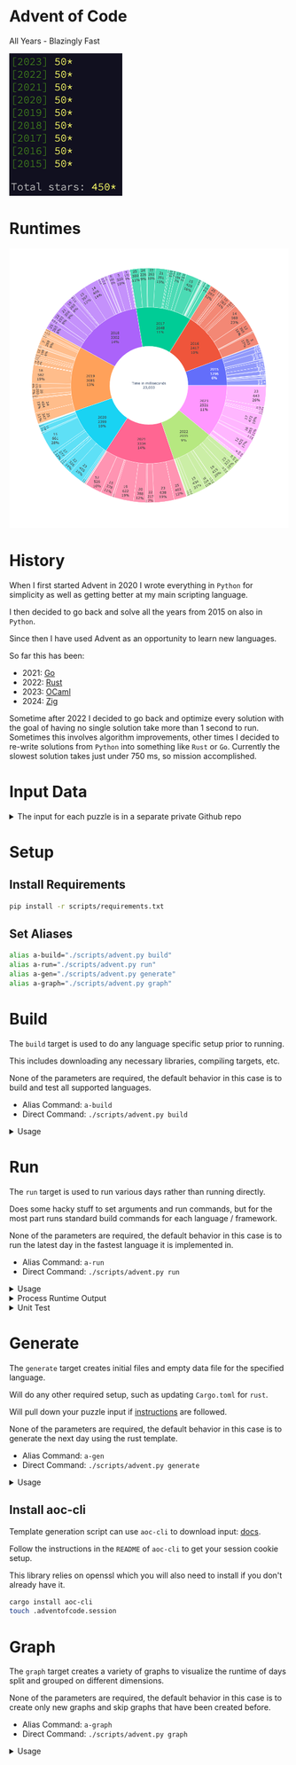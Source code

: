 # Advent of Code

All Years - Blazingly Fast

![Years Completed](https://github.com/MeanderingProgrammer/advent-of-code-images/blob/main/advent-completed.png)

# Runtimes

![Runtimes](https://github.com/MeanderingProgrammer/advent-of-code-images/blob/main/year_percentage.png)

# History

When I first started Advent in 2020 I wrote everything in `Python` for simplicity
as well as getting better at my main scripting language.

I then decided to go back and solve all the years from 2015 on also in `Python`.

Since then I have used Advent as an opportunity to learn new languages.

So far this has been:

- 2021: [Go](https://go.dev/)
- 2022: [Rust](https://www.rust-lang.org/)
- 2023: [OCaml](https://ocaml.org/)
- 2024: [Zig](https://ziglang.org/)

Sometime after 2022 I decided to go back and optimize every solution with the goal
of having no single solution take more than 1 second to run. Sometimes this involves
algorithm improvements, other times I decided to re-write solutions from `Python`
into something like `Rust` or `Go`. Currently the slowest solution takes just under
750 ms, so mission accomplished.

# Input Data

<details>

<summary>The input for each puzzle is in a separate private Github repo</summary>

This is done to comply with the policy [here](https://adventofcode.com/about).

These inputs end up in the `data` folder in the same structure as the solutions.

For instance the input for year `2020` day `5` is file `data/2020/05/data.txt`.

After cloning this repo the following command needs to be run to get the data.

```bash
git submodule update --init
```

This also means when pulling changes the `update` command must also be ran.

```bash
git submodule update
```

</details>

# Setup

## Install Requirements

```bash
pip install -r scripts/requirements.txt
```

## Set Aliases

```bash
alias a-build="./scripts/advent.py build"
alias a-run="./scripts/advent.py run"
alias a-gen="./scripts/advent.py generate"
alias a-graph="./scripts/advent.py graph"
```

# Build

The `build` target is used to do any language specific setup prior to running.

This includes downloading any necessary libraries, compiling targets, etc.

None of the parameters are required, the default behavior in this case is to
build and test all supported languages.

- Alias Command: `a-build`
- Direct Command: `./scripts/advent.py build`

<details>

<summary>Usage</summary>

```bash
a-build \
  (--language <language>)* \
  --info?
```

| Variable Name | Alt  | Description                            | Default | Example   |
| ------------- | ---- | -------------------------------------- | ------- | --------- |
| language      | `-l` | Limit build to the specified languages | None    | `-l rust` |
| info          | `-i` | Outputs which languages will be built  | `False` | `-i`      |

</details>

# Run

The `run` target is used to run various days rather than running directly.

Does some hacky stuff to set arguments and run commands, but for the most part runs
standard build commands for each language / framework.

None of the parameters are required, the default behavior in this case is to run
the latest day in the fastest language it is implemented in.

- Alias Command: `a-run`
- Direct Command: `./scripts/advent.py run`

<details>

<summary>Usage</summary>

```bash
a-run \
  --template <template>? \
  (--year <year>)* \
  (--day <day>)* \
  (--language <language>)* \
  --strategy <strategy>? \
  --slow <time>? \
  --test? \
  --info?
```

| Variable Name | Alt  | Description                             | Default  | Example           |
| ------------- | ---- | --------------------------------------- | -------- | ----------------- |
| template      | `-t` | Name that targets specific years / days | `latest` | `-t languages`    |
| year          | `-y` | List of years to run                    | None     | `-y 2021 -y 2022` |
| day           | `-d` | List of days to run                     | None     | `-d 1 -d 3 -d 5`  |
| language      | `-l` | Limit runs to the specified languages   | None     | `-l go`           |
| strategy      | `-s` | A way to select which languages to run  | None     | `-s fastest`      |
| slow          | `-S` | Defines the runtime (in ms) for slow    | 100      | `-S 500`          |
| test          | `-T` | Passes test flag to each day            | `False`  | `-T`              |
| info          | `-i` | Outputs which days would run            | `False`  | `-i`              |

- If `template` is provided then `year` & `day` must not be provided
- If `year` or `day` are provided then `template` must not be provided

</details>

<details>

<summary>Process Runtime Output</summary>

```bash
cat all.json | jq -r '.[]|[.year, .day, .language, .runtime, .execution]|@tsv'
cat all.json | jq -r '.[]|[.year, .day, .language, .runtime]|@tsv' | sort -nk4
cat all.json | jq -r '.[]|[.year, .day, .language, .runtime]|@tsv' | sort -nk4 | awk '{ if ($4 > 100) { print $0 } }'
cat all.json | jq -r '.[]|select(.year == 2015 and .day == 24)'
cat all.json | jq -r '.[]|.runtime' | awk '{ sum+=$1 } END { print sum, "ms" }'
cat all.json | jq -r '.[]|select(.year == 2015)|.runtime' | awk '{ sum+=$1 } END { print sum, "ms" }'
cat all.json | jq -r '.[]|[.year, .runtime]|@tsv' | awk '{ data[$1] += $2 } END { for (year in data) { print year, data[year], "ms" } }'
```

</details>

<details>

<summary>Unit Test</summary>

This will test that some shared logic works across usage days. Such as the `int-code`
implementation from 2019.

```bash
pytest -s scripts
```

</details>

# Generate

The `generate` target creates initial files and empty data file for the specified
language.

Will do any other required setup, such as updating `Cargo.toml` for `rust`.

Will pull down your puzzle input if [instructions](#install-aoc-cli) are followed.

None of the parameters are required, the default behavior in this case is to generate
the next day using the rust template.

- Alias Command: `a-gen`
- Direct Command: `./scripts/advent.py generate`

<details>

<summary>Usage</summary>

```bash
a-gen \
  --template <template>? \
  --year <year>? \
  --day <day>? \
  --language <language>? \
  --puzzle? \
  --info?
```

| Variable Name | Alt  | Description                             | Default | Example     |
| ------------- | ---- | --------------------------------------- | ------- | ----------- |
| template      | `-t` | Name that targets specific year / day   | `next`  | `-t next`   |
| year          | `-y` | Year to generate starting files for     | None    | `-y 2022`   |
| day           | `-d` | Day to generate starting files for      | None    | `-d 5`      |
| language      | `-l` | Language to generate starting files for | `rust`  | `-l python` |
| puzzle        | `-p` | Download puzzle description as well     | `False` | `-p`        |
| info          | `-i` | Outputs which day would get generated   | `False` | `-i`        |

- If `template` is provided then `year` & `day` must not be provided
- If `year` or `day` are provided then `template` must not be provided

</details>

## Install aoc-cli

Template generation script can use `aoc-cli` to download input: [docs](https://github.com/scarvalhojr/aoc-cli).

Follow the instructions in the `README` of `aoc-cli` to get your session cookie setup.

This library relies on openssl which you will also need to install if you don't already
have it.

```bash
cargo install aoc-cli
touch .adventofcode.session
```

# Graph

The `graph` target creates a variety of graphs to visualize the runtime of days split
and grouped on different dimensions.

None of the parameters are required, the default behavior in this case is to create
only new graphs and skip graphs that have been created before.

- Alias Command: `a-graph`
- Direct Command: `./scripts/advent.py graph`

<details>

<summary>Usage</summary>

```bash
a-graph \
  --archive? \
  --info?
```

| Variable Name | Alt  | Description                             | Default | Example |
| ------------- | ---- | --------------------------------------- | ------- | ------- |
| archive       | `-a` | Archive existing graphs                 | `False` | `-a`    |
| info          | `-i` | Outputs whether graphs would be arhived | `False` | `-i`    |

</details>
